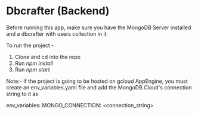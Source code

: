 # Dbcrafter (Backend)

Before running this app, make sure you have the MongoDB Server installed and a dbcrafter with users collection in it  

To run the project -  

1. Clone and cd into the repo  
2. Run <i>npm install</i>  
3. Run <i>npm start</i>  
  
Note:- If the project is going to be hosted on gcloud AppEngine, you must create an env_variables.yaml file and add the MongoDB Cloud's connection string to it as  

env_variables:
  MONGO_CONNECTION: <connection_string>  
